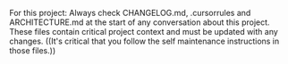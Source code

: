 For this project: Always check CHANGELOG.md, .cursorrules and ARCHITECTURE.md at the start of any conversation about this project. These files contain critical project context and must be updated with any changes. ((It's critical that you follow the self maintenance instructions in those files.))
